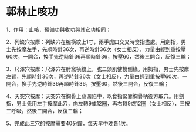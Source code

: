 # 郭林止咳功

1、作用：止咳，預備功與收功與其它功相同；

2、列缺穴按摩：列缺穴在腕橫紋上1寸，兩手虎口交叉時食指盡處。用劍指，男士先按摩左手，先順時針36次，再逆時針36次（女士相反），力量由輕到重按壓60次，一開合，換手先逆時針36再順時針36，按壓60，然後三開合，反復三輪；

3、尺澤穴按摩：尺澤穴在肘窩橫紋上，肱二頭肌健橈側緣。用拇指，男士先按摩左臂，先順時針36次，再逆時針36次（女士相反），力量由輕到重按壓60次，一開合，換手先逆時針36再順時針36，按壓60，然後三開合，反復三輪；

4、天突穴按摩：天突穴在胸骨上窩凹陷中，以食指緊靠胸骨柄後方取穴。用劍指，男士先用左手按摩此穴，向左轉9或12圈，再右轉9或12圈（女士相反），三按三呼吸，然後三開合，反復三輪；

5、完成此三穴的按摩需要40分鐘，每天早中晚各1次。


